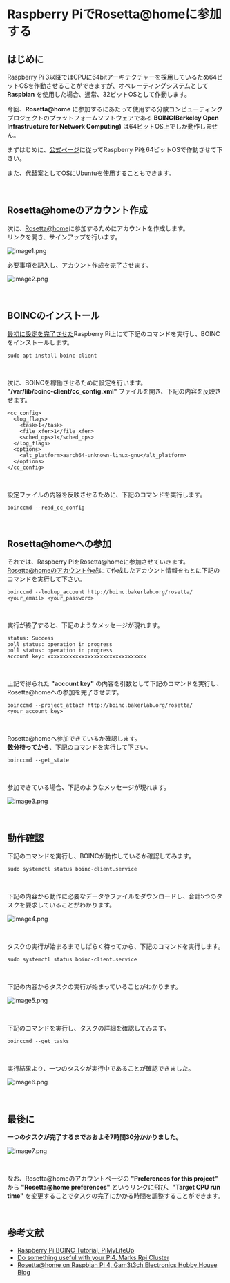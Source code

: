 # Raspberry PiでRosetta@homeに参加する
## はじめに
Raspberry Pi 3以降ではCPUに64bitアーキテクチャーを採用しているため64ビットOSを作動させることができますが、オペレーティングシステムとして **Raspbian** を使用した場合、通常、32ビットOSとして作動します。  

今回、**Rosetta@home** に参加するにあたって使用する分散コンピューティングプロジェクトのプラットフォームソフトウェアである **BOINC(Berkeley Open Infrastructure for Network Computing)** は64ビットOS上でしか動作しません。  

まずはじめに、[公式ページ](https://www.raspberrypi.org/forums/viewtopic.php?t=250730)に従ってRaspberry Piを64ビットOSで作動させて下さい。  

また、代替案としてOSに[Ubuntu](https://ubuntu.com/download/raspberry-pi)を使用することもできます。  

&nbsp;





## Rosetta@homeのアカウント作成
次に、[Rosetta@home](http://boinc.bakerlab.org/rosetta/)に参加するためにアカウントを作成します。  
リンクを開き、サインアップを行います。  

![image1.png](./images/image1.png)

必要事項を記入し、アカウント作成を完了させます。  

![image2.png](./images/image2.png)

&nbsp;





## BOINCのインストール
[最初に設定を完了させた](#はじめに)Raspberry Pi上にて下記のコマンドを実行し、BOINCをインストールします。  

```
sudo apt install boinc-client
```

&nbsp;


次に、BOINCを稼働させるために設定を行います。  
**"/var/lib/boinc-client/cc_config.xml"** ファイルを開き、下記の内容を反映させます。  


```
<cc_config>
  <log_flags>
    <task>1</task>
    <file_xfer>1</file_xfer>
    <sched_ops>1</sched_ops>
  </log_flags>
  <options>
    <alt_platform>aarch64-unknown-linux-gnu</alt_platform>
  </options>
</cc_config>
```

&nbsp;


設定ファイルの内容を反映させるために、下記のコマンドを実行します。  

```
boinccmd --read_cc_config
```

&nbsp;





## Rosetta@homeへの参加
それでは、Raspberry PiをRosetta@homeに参加させていきます。  
[Rosetta@homeのアカウント作成](#Rosetta@homeのアカウント作成)にて作成したアカウント情報をもとに下記のコマンドを実行して下さい。  

```
boinccmd --lookup_account http://boinc.bakerlab.org/rosetta/ <your_email> <your_password>
```

&nbsp;


実行が終了すると、下記のようなメッセージが現れます。  

```
status: Success
poll status: operation in progress
poll status: operation in progress
account key: xxxxxxxxxxxxxxxxxxxxxxxxxxxxxxxx
```

&nbsp;

上記で得られた **"account key"** の内容を引数として下記のコマンドを実行し、Rosetta@homeへの参加を完了させます。  

```
boinccmd --project_attach http://boinc.bakerlab.org/rosetta/ <your_account_key>
```

&nbsp;


Rosetta@homeへ参加できているか確認します。  
**数分待ってから**、下記のコマンドを実行して下さい。  

```
boinccmd --get_state
```

&nbsp;


参加できている場合、下記のようなメッセージが現れます。  

![image3.png](./images/image3.png)

&nbsp;





## 動作確認
下記のコマンドを実行し、BOINCが動作しているか確認してみます。  

```
sudo systemctl status boinc-client.service
```

&nbsp;


下記の内容から動作に必要なデータやファイルをダウンロードし、合計5つのタスクを要求していることがわかります。  

![image4.png](./images/image4.png)

&nbsp;


タスクの実行が始まるまでしばらく待ってから、下記のコマンドを実行します。  

```
sudo systemctl status boinc-client.service
```

&nbsp;


下記の内容からタスクの実行が始まっていることがわかります。  

![image5.png](./images/image5.png)

&nbsp;


下記のコマンドを実行し、タスクの詳細を確認してみます。  

```
boinccmd --get_tasks
```

&nbsp;


実行結果より、一つのタスクが実行中であることが確認できました。  

![image6.png](./images/image6.png)

&nbsp;





## 最後に
**一つのタスクが完了するまでおおよそ7時間30分かかりました。**  

![image7.png](./images/image7.png)

&nbsp;


なお、Rosetta@homeのアカウントページの **"Preferences for this project"** から **"Rosetta@home preferences"** というリンクに飛び、**"Target CPU run time"** を変更することでタスクの完了にかかる時間を調整することができます。  

&nbsp;





## 参考文献
- [Raspberry Pi BOINC Tutorial, PiMyLifeUp](https://pimylifeup.com/raspberry-pi-boinc/)
- [Do something useful with your Pi4, Marks Rpi Cluster](http://marksrpicluster.blogspot.com/2020/04/do-something-useful-with-your-pi4.html?m=1)
- [Rosetta@home on Raspbian Pi 4, Gam3t3ch Electronics Hobby House Blog](https://www.element14.com/community/people/gam3t3ch/blog/2020/04/09/rosettahome-on-raspbian-pi-4)
